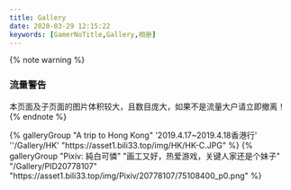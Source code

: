 ```yaml
---
title: Gallery
date: 2020-03-29 12:15:22
keywords: [GamerNoTitle,Gallery,相册]
---
```

{% note warning %}
###  流量警告
本页面及子页面的图片体积较大，且数目庞大，如果不是流量大户请立即撤离！
{% endnote %}

<div class="gallery-group-main">
{% galleryGroup "A trip to Hong Kong" '2019.4.17~2019.4.18香港行' ''/Gallery/HK' "https://asset1.bili33.top/img/HK/HK-C.JPG" %}
{% galleryGroup "Pixiv: 純白可憐" "画工又好，热爱游戏，关键人家还是个妹子" "/Gallery/PID20778107" "https://asset1.bili33.top/img/Pixiv/20778107/75108400_p0.png" %}
<!-- {% galleryGroup name description link img-url %} -->
</div>

